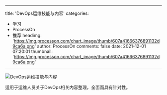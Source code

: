
---
title: 'DevOps运维技能与内容'
categories: 
 - 学习
 - ProcessOn
 - 推荐
headimg: 'https://img.processon.com/chart_image/thumb/607a41666376891132d9ca6a.png'
author: ProcessOn
comments: false
date: 2021-12-01 07:20:01
thumbnail: 'https://img.processon.com/chart_image/thumb/607a41666376891132d9ca6a.png'
---

<div>   
<img class="thumb" alt="DevOps运维技能与内容" src="https://img.processon.com/chart_image/thumb/607a41666376891132d9ca6a.png" referrerpolicy="no-referrer">
<p>适用于运维人员关于DevOps相关内容整理，全面而具有针对性。</p>  
</div>
            